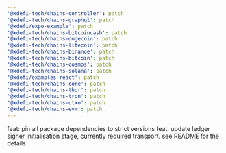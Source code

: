 ```yaml
---
'@xdefi-tech/chains-controller': patch
'@xdefi-tech/chains-graphql': patch
'@xdefi/expo-example': patch
'@xdefi-tech/chains-bitcoincash': patch
'@xdefi-tech/chains-dogecoin': patch
'@xdefi-tech/chains-litecoin': patch
'@xdefi-tech/chains-binance': patch
'@xdefi-tech/chains-bitcoin': patch
'@xdefi-tech/chains-cosmos': patch
'@xdefi-tech/chains-solana': patch
'@xdefi/examples-react': patch
'@xdefi-tech/chains-core': patch
'@xdefi-tech/chains-thor': patch
'@xdefi-tech/chains-tron': patch
'@xdefi-tech/chains-utxo': patch
'@xdefi-tech/chains-evm': patch
---
```


feat: pin all package dependencies to strict versions
feat: update ledger signer initialisation stage, currently required transport. see README for the details
